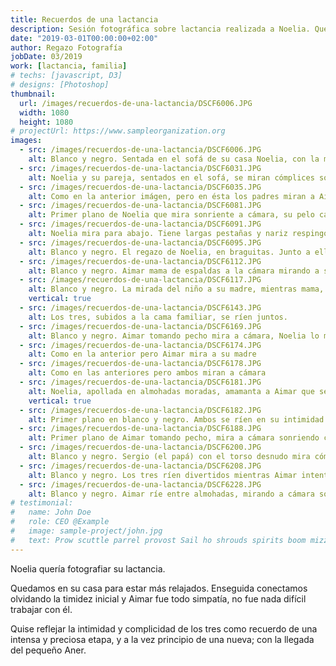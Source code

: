 ```yaml
---
title: Recuerdos de una lactancia
description: Sesión fotográfica sobre lactancia realizada a Noelia. Quedamos en su casa para estar más relajados y enseguida conectamos olvidando la timidez inicial y Aimar fue todo simpatía, no fue nada difícil trabajar con él
date: "2019-03-01T00:00:00+02:00"
author: Regazo Fotografía
jobDate: 03/2019
work: [lactancia, familia]
# techs: [javascript, D3]
# designs: [Photoshop]
thumbnail:
  url: /images/recuerdos-de-una-lactancia/DSCF6006.JPG
  width: 1080
  height: 1080
# projectUrl: https://www.sampleorganization.org
images:
  - src: /images/recuerdos-de-una-lactancia/DSCF6006.JPG
    alt: Blanco y negro. Sentada en el sofá de su casa Noelia, con la mirada perdida,da un beso en la cabeza a su hijo mientras éste mama. Aimar, mirando con sus oscuros ojos a cámara, sostiene en su manita una figurita de una vaca
  - src: /images/recuerdos-de-una-lactancia/DSCF6031.JPG
    alt: Noelia y su pareja, sentados en el sofá, se miran cómplices sonriendo mientras Aimar mama. 
  - src: /images/recuerdos-de-una-lactancia/DSCF6035.JPG
    alt: Como en la anterior imágen, pero en ésta los padres miran a Aimar y éste a la cámara mientras su manita derecha descansa sobre la tripa de Noelia, en un trozo de piel que la camiseta deja al aire.
  - src: /images/recuerdos-de-una-lactancia/DSCF6081.JPG
    alt: Primer plano de Noelia que mira sonriente a cámara, su pelo castaño y ensortijado apenas le roza el cuello enmarcando su rostro. Emana confianza y fuerza, bella en su maternidad. 
  - src: /images/recuerdos-de-una-lactancia/DSCF6091.JPG
    alt: Noelia mira para abajo. Tiene largas pestañas y nariz respingona, sus clavículas marcadas y la luz sobre su pecho, donde cuelga una cadena con un abalorio de plata. Aimar Apoyado sobre el pecho mama de lado, mirando a cámara.
  - src: /images/recuerdos-de-una-lactancia/DSCF6095.JPG
    alt: Blanco y negro. El regazo de Noelia, en braguitas. Junto a ella Aimar mama y posa su manita sobre el ombligo, al otro lado las manos de Noelia y el papá entrelazadas y apoyadas sobre la pierna de Noelia. Noelia está esperando otro bebé aunque aún no se percibe.
  - src: /images/recuerdos-de-una-lactancia/DSCF6112.JPG
    alt: Blanco y negro. Aimar mama de espaldas a la cámara mirando a su madre a los ojos
  - src: /images/recuerdos-de-una-lactancia/DSCF6117.JPG
    alt: Blanco y negro. La mirada del niño a su madre, mientras mama, tan significativa para la madre lactante
    vertical: true
  - src: /images/recuerdos-de-una-lactancia/DSCF6143.JPG
    alt: Los tres, subidos a la cama familiar, se ríen juntos.
  - src: /images/recuerdos-de-una-lactancia/DSCF6169.JPG
    alt: Blanco y negro. Aimar tomando pecho mira a cámara, Noelia lo mira a él sonriente
  - src: /images/recuerdos-de-una-lactancia/DSCF6174.JPG
    alt: Como en la anterior pero Aimar mira a su madre
  - src: /images/recuerdos-de-una-lactancia/DSCF6178.JPG
    alt: Como en las anteriores pero ambos miran a cámara
  - src: /images/recuerdos-de-una-lactancia/DSCF6181.JPG
    alt: Noelia, apollada en almohadas moradas, amamanta a Aimar que se ríe con el pecho contra su carita. Llaman la atención las estilizadas piernas de Noelia y al fondo las de Aimar
    vertical: true
  - src: /images/recuerdos-de-una-lactancia/DSCF6182.JPG
    alt: Primer plano en blanco y negro. Ambos se ríen en su intimidad y unión.
  - src: /images/recuerdos-de-una-lactancia/DSCF6188.JPG
    alt: Primer plano de Aimar tomando pecho, mira a cámara sonriendo con la mirada. Se le marca un pequeño hoyuelo de felicidad en la mejilla
  - src: /images/recuerdos-de-una-lactancia/DSCF6200.JPG
    alt: Blanco y negro. Sergio (el papá) con el torso desnudo mira cómo Aimar toca su pezón, curioso. Mientras, Noelia observa la escena con la cabeza apollada en el hombro de Sergio
  - src: /images/recuerdos-de-una-lactancia/DSCF6208.JPG
    alt: Blanco y negro. Los tres ríen divertidos mientras Aimar intenta chupar el pezón paterno
  - src: /images/recuerdos-de-una-lactancia/DSCF6228.JPG
    alt: Blanco y negro. Aimar ríe entre almohadas, mirando a cámara son su carita pícara
# testimonial:
#   name: John Doe
#   role: CEO @Example
#   image: sample-project/john.jpg
#   text: Prow scuttle parrel provost Sail ho shrouds spirits boom mizzenmast yardarm. Pinnace holystone mizzenmast quarter crow's nest nipperkin
---
```


Noelia quería fotografiar su lactancia.

Quedamos en su casa para estar más relajados. Enseguida conectamos olvidando la timidez inicial y Aimar fue todo simpatía, no fue nada difícil trabajar con él.

Quise reflejar la intimidad y complicidad de los tres como recuerdo de una intensa y preciosa etapa, y a la vez principio de una nueva; con la llegada del pequeño Aner.
